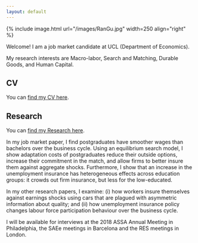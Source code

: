 ```yaml
---
layout: default
---
```


{% include image.html url="/images/RanGu.jpg" width=250 align="right" %}
<br>

Welcome! I am a job market candidate at UCL (Department of Economics).

My research interests are Macro-labor, Search and Matching, Durable Goods, and Human Capital.


## CV
You can [find my CV here](/cv/index.html).


## Research
You can [find my Research here](/research/index.html).

In my job market paper, I find postgraduates have smoother wages than bachelors over the business cycle. Using an equilibrium search model, I show adaptation costs of postgraduates reduce their outside options, increase their commitment in the match, and allow firms to better insure them against aggregate shocks. Furthermore, I show that an increase in the unemployment insurance has heterogeneous effects across education groups: it crowds out firm insurance, but less for the low-educated.

In my other research papers, I examine: (i) how workers insure themselves against earnings shocks using cars that are plagued with asymmetric information about quality; and (ii) how unemployment insurance policy changes labour force participation behaviour over the business cycle.

I will be available for interviews at the 2018 ASSA Annual Meeting in Philadelphia, the SAEe meetings in Barcelona and the RES meetings in London.
